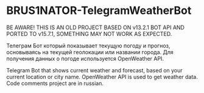 # BRUS1NATOR-TelegramWeatherBot

BE AWARE! THIS IS AN OLD PROJECT BASED ON v13.2.1 BOT API AND PORTED TO v15.7.1, SOMETHING MAY NOT WORK AS EXPECTED.

Телеграм Бот который показывает текущую погоду и прогноз, основываясь на текущей геолокации или названии города. Для получения данных о погоде используется OpenWeather API.

Telegram Bot that shows current weather and forecast, based on your current location or city name. OpenWeather API is used to get weather data. Code comments project are in russian.
